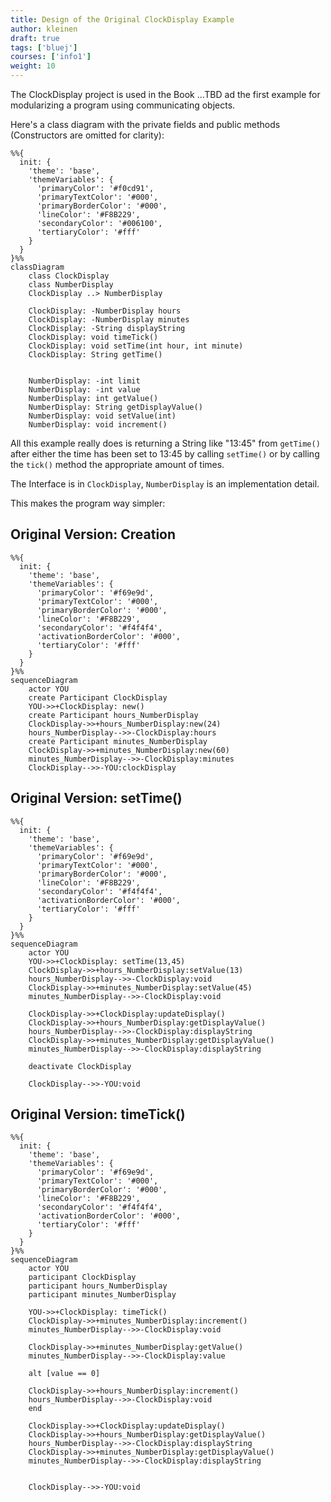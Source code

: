 ```yaml
---
title: Design of the Original ClockDisplay Example
author: kleinen
draft: true
tags: ['bluej']
courses: ['info1']
weight: 10
---
```


The ClockDisplay project is used in the Book ...TBD ad the first example for modularizing a program 
using communicating objects.

Here's a class diagram with the private fields and public methods (Constructors are omitted for clarity):

```mermaid
%%{
  init: {
    'theme': 'base',
    'themeVariables': {
      'primaryColor': '#f0cd91', 
      'primaryTextColor': '#000',
      'primaryBorderColor': '#000',
      'lineColor': '#F8B229',
      'secondaryColor': '#006100',
      'tertiaryColor': '#fff'
    }
  }
}%%
classDiagram
    class ClockDisplay
    class NumberDisplay
    ClockDisplay ..> NumberDisplay
    
    ClockDisplay: -NumberDisplay hours
    ClockDisplay: -NumberDisplay minutes
    ClockDisplay: -String displayString
    ClockDisplay: void timeTick()
    ClockDisplay: void setTime(int hour, int minute)
    ClockDisplay: String getTime()
    
    
    NumberDisplay: -int limit
    NumberDisplay: -int value
    NumberDisplay: int getValue()
    NumberDisplay: String getDisplayValue()
    NumberDisplay: void setValue(int)
    NumberDisplay: void increment()

```

All this example really does is returning a String like "13:45" from `getTime()`  after either the time has been set to 13:45 by calling `setTime()` or by calling the `tick()` method the appropriate amount of times.

The Interface is in `ClockDisplay`, `NumberDisplay` is an implementation detail.

This makes the program way simpler:

## Original Version: Creation
```mermaid
%%{
  init: {
    'theme': 'base',
    'themeVariables': {
      'primaryColor': '#f69e9d', 
      'primaryTextColor': '#000',
      'primaryBorderColor': '#000',
      'lineColor': '#F8B229',
      'secondaryColor': '#f4f4f4',
      'activationBorderColor': '#000',
      'tertiaryColor': '#fff'
    }
  }
}%%
sequenceDiagram
    actor YOU
    create Participant ClockDisplay
    YOU->>+ClockDisplay: new()
    create Participant hours_NumberDisplay
    ClockDisplay->>+hours_NumberDisplay:new(24)
    hours_NumberDisplay-->>-ClockDisplay:hours
    create Participant minutes_NumberDisplay
    ClockDisplay->>+minutes_NumberDisplay:new(60)
    minutes_NumberDisplay-->>-ClockDisplay:minutes
    ClockDisplay-->>-YOU:clockDisplay

```
## Original Version: setTime()
```mermaid
%%{
  init: {
    'theme': 'base',
    'themeVariables': {
      'primaryColor': '#f69e9d', 
      'primaryTextColor': '#000',
      'primaryBorderColor': '#000',
      'lineColor': '#F8B229',
      'secondaryColor': '#f4f4f4',
      'activationBorderColor': '#000',
      'tertiaryColor': '#fff'
    }
  }
}%%
sequenceDiagram
    actor YOU
    YOU->>+ClockDisplay: setTime(13,45)
    ClockDisplay->>+hours_NumberDisplay:setValue(13)
    hours_NumberDisplay-->>-ClockDisplay:void
    ClockDisplay->>+minutes_NumberDisplay:setValue(45)
    minutes_NumberDisplay-->>-ClockDisplay:void
    
    ClockDisplay->>+ClockDisplay:updateDisplay()
    ClockDisplay->>+hours_NumberDisplay:getDisplayValue()
    hours_NumberDisplay-->>-ClockDisplay:displayString
    ClockDisplay->>+minutes_NumberDisplay:getDisplayValue()
    minutes_NumberDisplay-->>-ClockDisplay:displayString
    
    deactivate ClockDisplay

    ClockDisplay-->>-YOU:void

```
## Original Version: timeTick()

```mermaid
%%{
  init: {
    'theme': 'base',
    'themeVariables': {
      'primaryColor': '#f69e9d', 
      'primaryTextColor': '#000',
      'primaryBorderColor': '#000',
      'lineColor': '#F8B229',
      'secondaryColor': '#f4f4f4',
      'activationBorderColor': '#000',
      'tertiaryColor': '#fff'
    }
  }
}%%
sequenceDiagram
    actor YOU
    participant ClockDisplay
    participant hours_NumberDisplay
    participant minutes_NumberDisplay

    YOU->>+ClockDisplay: timeTick()
    ClockDisplay->>+minutes_NumberDisplay:increment()
    minutes_NumberDisplay-->>-ClockDisplay:void

    ClockDisplay->>+minutes_NumberDisplay:getValue()
    minutes_NumberDisplay-->>-ClockDisplay:value

    alt [value == 0]

    ClockDisplay->>+hours_NumberDisplay:increment()
    hours_NumberDisplay-->>-ClockDisplay:void
    end

    ClockDisplay->>+ClockDisplay:updateDisplay()
    ClockDisplay->>+hours_NumberDisplay:getDisplayValue()
    hours_NumberDisplay-->>-ClockDisplay:displayString
    ClockDisplay->>+minutes_NumberDisplay:getDisplayValue()
    minutes_NumberDisplay-->>-ClockDisplay:displayString
    

    ClockDisplay-->>-YOU:void

```

